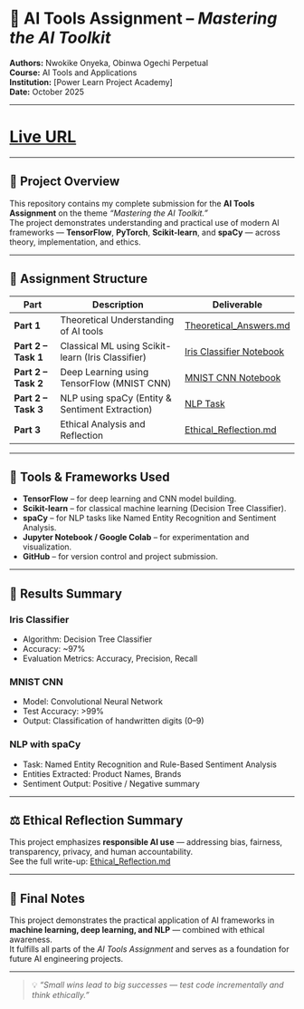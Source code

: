 # 🧠 AI Tools Assignment – *Mastering the AI Toolkit*

**Authors:** Nwokike Onyeka, Obinwa Ogechi Perpetual  
**Course:** AI Tools and Applications  
**Institution:** [Power Learn Project Academy]  
**Date:** October 2025  

---
# [Live URL](https://group71.streamlit.app/)
---

## 📘 Project Overview

This repository contains my complete submission for the **AI Tools Assignment** on the theme *“Mastering the AI Toolkit.”*  
The project demonstrates understanding and practical use of modern AI frameworks — **TensorFlow**, **PyTorch**, **Scikit-learn**, and **spaCy** — across theory, implementation, and ethics.

---

## 🧩 Assignment Structure

| Part | Description | Deliverable |
|------|--------------|--------------|
| **Part 1** | Theoretical Understanding of AI tools | [Theoretical_Answers.md](./Theoretical_Answers.md) |
| **Part 2 – Task 1** | Classical ML using Scikit-learn (Iris Classifier) | [Iris Classifier Notebook](./Iris_Classifier_JasonChiagozie.ipynb) |
| **Part 2 – Task 2** | Deep Learning using TensorFlow (MNIST CNN) | [MNIST CNN Notebook](./MNIST_CNN_JasonChiagozie.ipynb) |
| **Part 2 – Task 3** | NLP using spaCy (Entity & Sentiment Extraction) | [NLP Task](./NLP_Task_spaCy.md) |
| **Part 3** | Ethical Analysis and Reflection | [Ethical_Reflection.md](./Ethical_Reflection.md) |

---

## 🧠 Tools & Frameworks Used

- **TensorFlow** – for deep learning and CNN model building.  
- **Scikit-learn** – for classical machine learning (Decision Tree Classifier).  
- **spaCy** – for NLP tasks like Named Entity Recognition and Sentiment Analysis.  
- **Jupyter Notebook / Google Colab** – for experimentation and visualization.  
- **GitHub** – for version control and project submission.

---

## 🧪 Results Summary

### **Iris Classifier**
- Algorithm: Decision Tree Classifier  
- Accuracy: ~97%  
- Evaluation Metrics: Accuracy, Precision, Recall  

### **MNIST CNN**
- Model: Convolutional Neural Network  
- Test Accuracy: >99%  
- Output: Classification of handwritten digits (0–9)  

### **NLP with spaCy**
- Task: Named Entity Recognition and Rule-Based Sentiment Analysis  
- Entities Extracted: Product Names, Brands  
- Sentiment Output: Positive / Negative summary  

---

## ⚖️ Ethical Reflection Summary

This project emphasizes **responsible AI use** — addressing bias, fairness, transparency, privacy, and human accountability.  
See the full write-up: [Ethical_Reflection.md](./Ethical_Reflection.md)

---

## 🏁 Final Notes

This project demonstrates the practical application of AI frameworks in **machine learning, deep learning, and NLP** — combined with ethical awareness.  
It fulfills all parts of the *AI Tools Assignment* and serves as a foundation for future AI engineering projects.

---

> 💡 *“Small wins lead to big successes — test code incrementally and think ethically.”*
